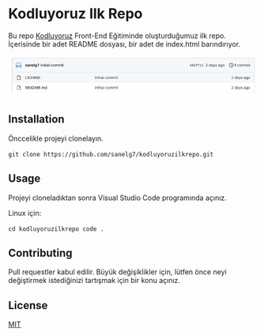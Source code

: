 # Kodluyoruz Ilk Repo
Bu repo [Kodluyoruz](https://kodluyoruz.org/tr/kodluyoruz/) Front-End Eğitiminde oluşturduğumuz ilk repo. İçerisinde bir adet README dosyası, bir adet de index.html barındırıyor.

![Repo](images/project.png)

## Installation
Önccelikle projeyi clonelayın.

`git clone https://github.com/sanelg7/kodluyoruzilkrepo.git`

## Usage
Projeyi cloneladıktan sonra Visual Studio Code programında açınız.

Linux için:

`cd kodluyoruzilkrepo
code .`

## Contributing
Pull requestler kabul edilir. Büyük değişiklikler için, lütfen önce neyi değiştirmek istediğinizi tartışmak için bir konu açınız.

## License
[MIT](https://choosealicense.com/licenses/mit/)